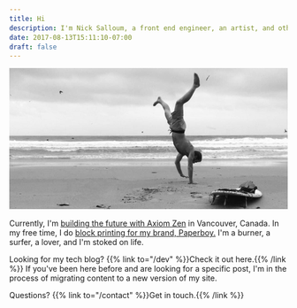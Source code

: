 ```yaml
---
title: Hi
description: I'm Nick Salloum, a front end engineer, an artist, and other things.
date: 2017-08-13T15:11:10-07:00
draft: false
---
```


![Me](/img/me2.jpg)

Currently, I'm [building the future with Axiom Zen](https://www.axiomzen.co/) in Vancouver, Canada. In my free time, I do [block printing for my brand, Paperboy.](https://paperboystudio.com/) I'm a burner, a surfer, a lover, and I'm stoked on life.

Looking for my tech blog? {{% link to="/dev" %}}Check it out here.{{% /link %}} If you've been here before and are looking for a specific post, I'm in the process of migrating content to a new version of my site.

Questions? {{% link to="/contact" %}}Get in touch.{{% /link %}}
